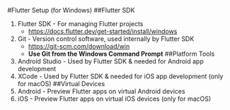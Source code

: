 #Flutter Setup (for Windows)
##Flutter SDK
1. Flutter SDK - For managing Flutter projects
    - https://docs.flutter.dev/get-started/install/windows
2. Git - Version control software, used internally by Flutter SDK
    - https://git-scm.com/download/win
    - **Use Git from the Windows Command Prompt**
##Platform Tools
1. Android Studio - Used by Flutter SDK & needed for Android app development
2. XCode - Used by Flutter SDK & needed for iOS app development (only for macOS)
##Virtual Devices
1. Android - Preview Flutter apps on virtual Android devices
2. iOS - Preview Flutter apps on virtual iOS devices (only for macOS)